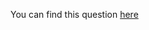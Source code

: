 You can find this question [here](https://www.hackerrank.com/challenges/jumping-on-the-clouds-revisited/problem)
